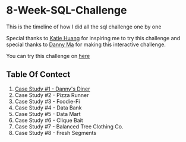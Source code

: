 # 8-Week-SQL-Challenge
This is the timeline of how I did all the sql challenge one by one

Special thanks to [Katie Huang](https://www.linkedin.com/in/katiehuangx/) for inspiring me to try this challenge and special thanks to [Danny Ma](https://www.linkedin.com/in/datawithdanny/) for making this interactive challenge.

You can try this challenge on [here](https://8weeksqlchallenge.com/)

## Table Of Contect

1. [Case Study #1 - Danny's Diner](https://github.com/marswanttobeanalyst/8-Week-SQL-Challenge/blob/main/Case%20Study%20%231%20-%20Danny's%20Diner/readme.md)
3. Case Study #2 - Pizza Runner
4. Case Study #3 - Foodie-Fi
5. Case Study #4 - Data Bank
6. Case Study #5 - Data Mart
7. Case Study #6 - Clique Bait
8. Case Study #7 - Balanced Tree Clothing Co.
9. Case Study #8 - Fresh Segments

   
